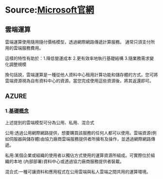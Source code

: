 # Source:[Microsoft官網](https://docs.microsoft.com/zh-tw/learn/modules/intro-to-azure-fundamentals/)

## 雲端運算

雲端運算使用隨用隨付價格模型，透過網際網路傳遞計算服務。 通常只須支付所用的雲端服務費用。

這樣的特性有助於：1.降低營運成本 2.更有效率地執行基礎結構 3.隨業務需求變化調整規模

換句話說，雲端運算是一種從他人資料中心租用計算功能和儲存體的方式。您可將雲端資源視為自有資料中心的資源。當您完成使用這些資源後，將其返還即可。


## AZURE

### 1.[基礎概念](https://docs.microsoft.com/zh-tw/learn/modules/fundamental-azure-concepts/)

上述提到的雲端模型可分為公用、私用、混合式

公用:透過公用網際網路提供，想要購買該服務的任何人都可以使用。雲端資源(例如伺服器與儲存體)由協力廠商雲端服務提供者所擁有及操作，並透過網際網路傳遞。

私用:某個企業或組織的使用者以獨佔方式使用的運算資源所組成。可實際位於組織的本地 (內部部署)資料中心或透過協力廠商服務提供者裝載。

混合式:一種可讓資料和應用程式在公用雲端與私人雲端之間共用的運算環境。
